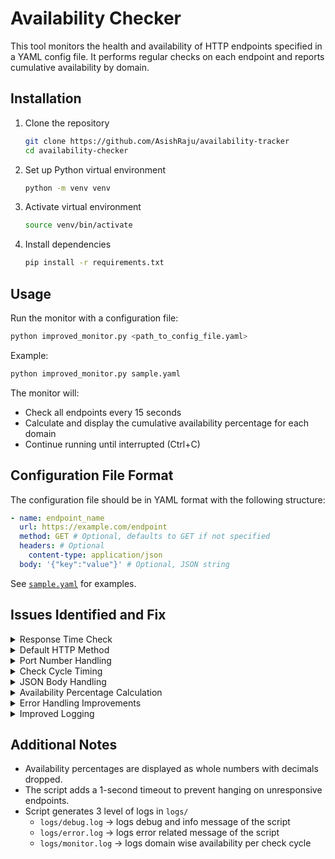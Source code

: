 # Availability Checker

This tool monitors the health and availability of HTTP endpoints specified in a YAML config file. It performs regular checks on each endpoint and reports cumulative availability by domain.

## Installation

1. Clone the repository
   ```bash
   git clone https://github.com/AsishRaju/availability-tracker
   cd availability-checker
   ```
2. Set up Python virtual environment
   ```bash
   python -m venv venv
   ```
3. Activate virtual environment
   ```bash
   source venv/bin/activate
   ```
4. Install dependencies
   ```bash
   pip install -r requirements.txt
   ```

## Usage

Run the monitor with a configuration file:

```bash
python improved_monitor.py <path_to_config_file.yaml>
```

Example:

```bash
python improved_monitor.py sample.yaml
```

The monitor will:

- Check all endpoints every 15 seconds
- Calculate and display the cumulative availability percentage for each domain
- Continue running until interrupted (Ctrl+C)

## Configuration File Format

The configuration file should be in YAML format with the following structure:

```yaml
- name: endpoint_name
  url: https://example.com/endpoint
  method: GET # Optional, defaults to GET if not specified
  headers: # Optional
    content-type: application/json
  body: '{"key":"value"}' # Optional, JSON string
```

See [`sample.yaml`](https://github.com/AsishRaju/availability-tracker/blob/main/sample.yaml) for examples.

## Issues Identified and Fix

<details>
  <summary>Response Time Check</summary>

<br>

> **Issue:** The original code didn't check if endpoints responded within 500ms as required.

> **Fix:** Added response time measurement and included it in the availability criteria. Endpoints must respond in less than 500ms to be considered "UP". [view code](https://github.com/AsishRaju/availability-tracker/blob/d8643f988a1df8d72a6b241f083f974c22e14a83/lib/monitor.py#L24)

</details>

<details>
  <summary>Default HTTP Method</summary>

<br>

> **Issue:** The original code didn't set GET as the default method when not specified.

> **Fix:** Set GET as the default method when not provided in the configuration. [view code](https://github.com/AsishRaju/availability-tracker/blob/d8643f988a1df8d72a6b241f083f974c22e14a83/lib/monitor.py#L13)

</details>

<details>
  <summary>Port Number Handling</summary>

<br>

> **Issue:** The domain extraction didn't properly ignore port numbers.

> **Fix:** Used simple urllib.parse to extract hostname.[view code](https://github.com/AsishRaju/availability-tracker/blob/d8643f988a1df8d72a6b241f083f974c22e14a83/lib/utils.py#L6)

</details>

<details>
  <summary>Check Cycle Timing</summary>

<br>

**Issue:** The code used a fixed sleep time of 15 seconds, which doesn't account for the time spent processing endpoints.

**Fix:** Calculate the processing time and adjust the sleep duration to maintain a consistent 15-second cycle. [view code](https://github.com/AsishRaju/availability-tracker/blob/d8643f988a1df8d72a6b241f083f974c22e14a83/lib/monitor.py#L61)

</details>

<details>
  <summary>JSON Body Handling</summary>

<br>

**Issue:** The YAML example suggests body may be provided as a JSON string, but the code was passing it directly as a JSON object.

**Fix:** Added parsing of JSON strings to proper objects before sending requests. [view code](https://github.com/AsishRaju/availability-tracker/blob/d8643f988a1df8d72a6b241f083f974c22e14a83/lib/utils.py#L8)

</details>

<details>
  <summary>Availability Percentage Calculation</summary>

<br>

**Issue:** The code was rounding the availability percentage but not dropping decimal points as required.

**Fix:** Changed to integer casting to drop decimal points. [view code](https://github.com/AsishRaju/availability-tracker/blob/d8643f988a1df8d72a6b241f083f974c22e14a83/lib/monitor.py#L55)

</details>

<details>
  <summary>Error Handling Improvements</summary>

<br>

**Issue:** Limited error handling in the original code.

**Fix:** Added better exception handling for various potential issues. [view code](https://github.com/AsishRaju/availability-tracker/blob/main/lib/config.py)

</details>

<details>
  <summary>Improved Logging</summary>

<br>

**Issue:** Basic logging in the original code.

**Fix:** Added timestamps and more detailed information to the logs. [view code](https://github.com/AsishRaju/availability-tracker/blob/main/lib/logging_config.py)

</details>

## Additional Notes

- Availability percentages are displayed as whole numbers with decimals dropped.
- The script adds a 1-second timeout to prevent hanging on unresponsive endpoints.
- Script generates 3 level of logs in `logs/`
  - `logs/debug.log` -> logs debug and info message of the script
  - `logs/error.log` -> logs error related message of the script
  - `logs/monitor.log` -> logs domain wise availability per check cycle
